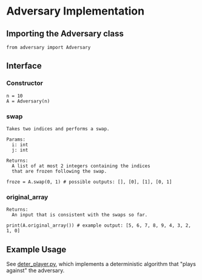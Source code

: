 # Adversary Implementation
## Importing the Adversary class
```
from adversary import Adversary
```

## Interface
### Constructor
```
n = 10
A = Adversary(n)
```

### swap
```
Takes two indices and performs a swap.

Params:
  i: int
  j: int

Returns:
  A list of at most 2 integers containing the indices
  that are frozen following the swap.

froze = A.swap(0, 1) # possible outputs: [], [0], [1], [0, 1]
```

### original\_array
```
Returns:
  An input that is consistent with the swaps so far.

print(A.original_array()) # example output: [5, 6, 7, 8, 9, 4, 3, 2, 1, 0]
```

## Example Usage
See [deter\_player.py](./deter_player.py), which implements a deterministic algorithm
that "plays against" the adversary.
